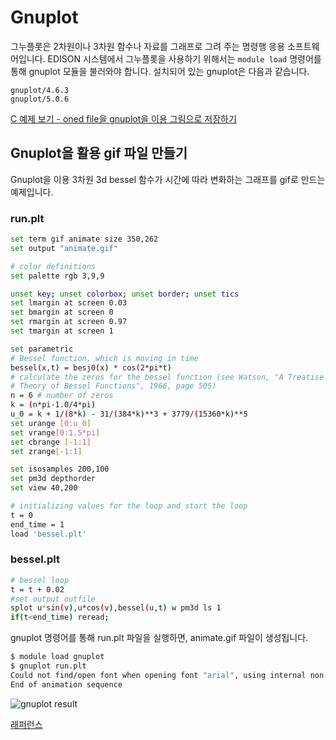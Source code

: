 # Gnuplot
그누플롯은 2차원이나 3차원 함수나 자료를 그래프로 그려 주는 명령행 응용 소프트웨어입니다. EDISON 시스템에서 그누플롯을 사용하기 위해서는 ```module load``` 명령어를 통해 gnuplot 모듈을 불러와야 합니다. 설치되어 있는 gnuplot은 다음과 같습니다.

```
gnuplot/4.6.3
gnuplot/5.0.6
```

[C 예제 보기 - oned file을 gnuplot을 이용 그림으로 저장하기](../03_C/06_Gnuplot.md)



## Gnuplot을 활용 gif 파일 만들기

Gnuplot을 이용 3차원 3d bessel 함수가 시간에 따라 변화하는 그래프를 gif로 만드는 예제입니다.



### run.plt

```bash
set term gif animate size 350,262
set output "animate.gif"

# color definitions
set palette rgb 3,9,9

unset key; unset colorbox; unset border; unset tics
set lmargin at screen 0.03
set bmargin at screen 0
set rmargin at screen 0.97
set tmargin at screen 1

set parametric
# Bessel function, which is moving in time
bessel(x,t) = besj0(x) * cos(2*pi*t)
# calculate the zeros for the bessel function (see Watson, "A Treatise on the
# Theory of Bessel Functions", 1966, page 505)
n = 6 # number of zeros
k = (n*pi-1.0/4*pi)
u_0 = k + 1/(8*k) - 31/(384*k)**3 + 3779/(15360*k)**5
set urange [0:u_0]
set vrange[0:1.5*pi]
set cbrange [-1:1]
set zrange[-1:1]

set isosamples 200,100
set pm3d depthorder
set view 40,200

# initializing values for the loop and start the loop
t = 0
end_time = 1
load 'bessel.plt'
```
### bessel.plt

```bash
# bessel loop
t = t + 0.02
#set output outfile
splot u*sin(v),u*cos(v),bessel(u,t) w pm3d ls 1
if(t<end_time) reread;
```

gnuplot 명령어를 통해 run.plt 파일을 실행하면, animate.gif 파일이 생성됩니다.

```bash
$ module load gnuplot
$ gnuplot run.plt
Could not find/open font when opening font "arial", using internal non-scalable font
End of animation sequence
```


![gnuplot result](..//images/solverdev/04/02/animate.gif)





[래퍼런스](http://www.gnuplotting.org/animation-gif/)
